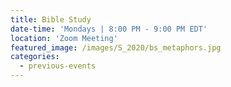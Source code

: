 ```yaml
---
title: Bible Study
date-time: 'Mondays | 8:00 PM - 9:00 PM EDT'
location: 'Zoom Meeting'
featured_image: /images/S_2020/bs_metaphors.jpg
categories:
  - previous-events
---
```


